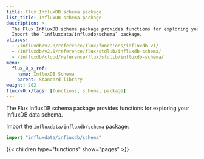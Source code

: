 ```yaml
---
title: Flux InfluxDB schema package
list_title: InfluxDB schema package
description: >
  The Flux InfluxDB schema package provides functions for exploring your InfluxDB data schema.
  Import the `influxdata/influxdb/schema` package.
aliases:
  - /influxdb/v2.0/reference/flux/functions/influxdb-v1/
  - /influxdb/v2.0/reference/flux/stdlib/influxdb-schema/
  - /influxdb/cloud/reference/flux/stdlib/influxdb-schema/
menu:
  flux_0_x_ref:
    name: InfluxDB Schema
    parent: Standard library
weight: 202
flux/v0.x/tags: [functions, schema, package]
---
```


The Flux InfluxDB schema package provides functions for exploring your InfluxDB data schema.

Import the `influxdata/influxdb/schema` package:

```js
import "influxdata/influxdb/schema"
```

{{< children type="functions" show="pages" >}}
